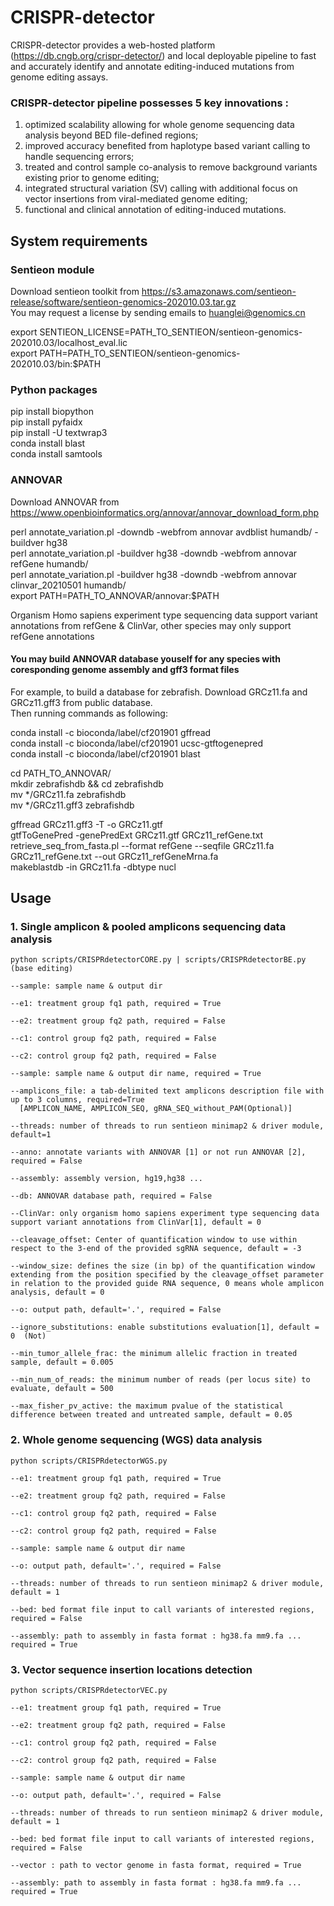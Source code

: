 CRISPR-detector
====

CRISPR-detector provides a web-hosted platform (https://db.cngb.org/crispr-detector/) and local deployable pipeline to fast and accurately identify and annotate editing-induced mutations from genome editing assays. 

### CRISPR-detector pipeline possesses 5 key innovations :  

1) optimized scalability allowing for whole genome sequencing data analysis beyond BED file-defined regions;   
2) improved accuracy benefited from haplotype based variant calling to handle sequencing errors;  
3) treated and control sample co-analysis to remove background variants existing prior to genome editing;  
4) integrated structural variation (SV) calling with additional focus on vector insertions from viral-mediated genome editing;   
5) functional and clinical annotation of editing-induced mutations. 


## System requirements
### Sentieon module
Download sentieon toolkit from
https://s3.amazonaws.com/sentieon-release/software/sentieon-genomics-202010.03.tar.gz  
You may request a license by sending emails to huanglei@genomics.cn

export SENTIEON_LICENSE=PATH_TO_SENTIEON/sentieon-genomics-202010.03/localhost_eval.lic  
export PATH=PATH_TO_SENTIEON/sentieon-genomics-202010.03/bin:$PATH

### Python packages
pip install biopython  
pip install pyfaidx  
pip install -U textwrap3  
conda install blast  
conda install samtools  

### ANNOVAR
Download ANNOVAR from
https://www.openbioinformatics.org/annovar/annovar_download_form.php  
  
perl annotate_variation.pl -downdb -webfrom annovar avdblist humandb/ -buildver hg38  
perl annotate_variation.pl -buildver hg38  -downdb -webfrom annovar refGene humandb/  
perl annotate_variation.pl -buildver hg38  -downdb -webfrom annovar clinvar_20210501 humandb/  
export PATH=PATH_TO_ANNOVAR/annovar:$PATH  
  
Organism Homo sapiens experiment type sequencing data support variant annotations from refGene & ClinVar, other species may only support refGene annotations

#### You may build ANNOVAR database youself for any species with coresponding genome assembly and gff3 format files
For example, to build a database for zebrafish. Download GRCz11.fa and GRCz11.gff3 from public database.  
Then running commands as following:  

conda install -c bioconda/label/cf201901 gffread  
conda install -c bioconda/label/cf201901 ucsc-gtftogenepred  
conda install -c bioconda/label/cf201901 blast  

cd PATH_TO_ANNOVAR/  
mkdir zebrafishdb && cd zebrafishdb  
mv */GRCz11.fa zebrafishdb  
mv */GRCz11.gff3 zebrafishdb  

gffread GRCz11.gff3 -T -o GRCz11.gtf  
gtfToGenePred -genePredExt GRCz11.gtf GRCz11_refGene.txt  
retrieve_seq_from_fasta.pl --format refGene --seqfile GRCz11.fa GRCz11_refGene.txt --out GRCz11_refGeneMrna.fa    
makeblastdb -in GRCz11.fa -dbtype nucl  

## Usage  
### 1. Single amplicon & pooled amplicons sequencing data analysis
```
python scripts/CRISPRdetectorCORE.py | scripts/CRISPRdetectorBE.py (base editing)

--sample: sample name & output dir  

--e1: treatment group fq1 path, required = True  

--e2: treatment group fq2 path, required = False  

--c1: control group fq2 path, required = False  

--c2: control group fq2 path, required = False  

--sample: sample name & output dir name, required = True  

--amplicons_file: a tab-delimited text amplicons description file with up to 3 columns, required=True  
  [AMPLICON_NAME, AMPLICON_SEQ, gRNA_SEQ_without_PAM(Optional)]

--threads: number of threads to run sentieon minimap2 & driver module, default=1 
  
--anno: annotate variants with ANNOVAR [1] or not run ANNOVAR [2], required = False  

--assembly: assembly version, hg19,hg38 ...  

--db: ANNOVAR database path, required = False    

--ClinVar: only organism homo sapiens experiment type sequencing data support variant annotations from ClinVar[1], default = 0   

--cleavage_offset: Center of quantification window to use within respect to the 3-end of the provided sgRNA sequence, default = -3  

--window_size: defines the size (in bp) of the quantification window extending from the position specified by the cleavage_offset parameter in relation to the provided guide RNA sequence, 0 means whole amplicon analysis, default = 0  

--o: output path, default='.', required = False  

--ignore_substitutions: enable substitutions evaluation[1], default = 0  (Not)

--min_tumor_allele_frac: the minimum allelic fraction in treated sample, default = 0.005  

--min_num_of_reads: the minimum number of reads (per locus site) to evaluate, default = 500  

--max_fisher_pv_active: the maximum pvalue of the statistical difference between treated and untreated sample, default = 0.05  
```
### 2. Whole genome sequencing (WGS) data analysis
```
python scripts/CRISPRdetectorWGS.py

--e1: treatment group fq1 path, required = True  

--e2: treatment group fq2 path, required = False  

--c1: control group fq2 path, required = False  

--c2: control group fq2 path, required = False  

--sample: sample name & output dir name    

--o: output path, default='.', required = False  

--threads: number of threads to run sentieon minimap2 & driver module, default = 1   

--bed: bed format file input to call variants of interested regions, required = False   

--assembly: path to assembly in fasta format : hg38.fa mm9.fa ... required = True  
```


### 3. Vector sequence insertion locations detection 
```
python scripts/CRISPRdetectorVEC.py

--e1: treatment group fq1 path, required = True  

--e2: treatment group fq2 path, required = False  

--c1: control group fq2 path, required = False  

--c2: control group fq2 path, required = False  

--sample: sample name & output dir name  

--o: output path, default='.', required = False  

--threads: number of threads to run sentieon minimap2 & driver module, default = 1   

--bed: bed format file input to call variants of interested regions, required = False   

--vector : path to vector genome in fasta format, required = True  

--assembly: path to assembly in fasta format : hg38.fa mm9.fa ... required = True  
```
